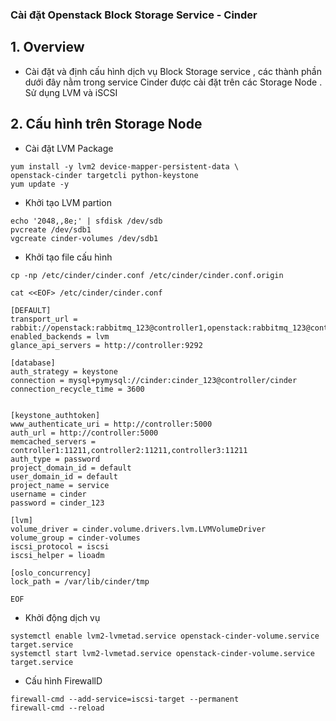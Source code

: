 

### Cài đặt Openstack Block Storage  Service - Cinder  

## 1. Overview


- Cài đặt và định cấu hình dịch vụ  Block Storage service , các thành phần dưới đây nằm trong service Cinder  được cài đặt trên các Storage Node . Sử dụng LVM và iSCSI



## 2. Cấu hình trên Storage Node


- Cài đặt LVM Package
```
yum install -y lvm2 device-mapper-persistent-data \
openstack-cinder targetcli python-keystone
yum update -y
```


- Khởi tạo LVM partion
```
echo '2048,,8e;' | sfdisk /dev/sdb
pvcreate /dev/sdb1
vgcreate cinder-volumes /dev/sdb1
```



- Khởi tạo file cấu hình
```
cp -np /etc/cinder/cinder.conf /etc/cinder/cinder.conf.origin

cat <<EOF> /etc/cinder/cinder.conf

[DEFAULT]
transport_url = rabbit://openstack:rabbitmq_123@controller1,openstack:rabbitmq_123@controller2,openstack:rabbitmq_123@controller3
enabled_backends = lvm
glance_api_servers = http://controller:9292

[database]
auth_strategy = keystone
connection = mysql+pymysql://cinder:cinder_123@controller/cinder
connection_recycle_time = 3600


[keystone_authtoken]
www_authenticate_uri = http://controller:5000
auth_url = http://controller:5000
memcached_servers = controller1:11211,controller2:11211,controller3:11211
auth_type = password
project_domain_id = default
user_domain_id = default
project_name = service
username = cinder
password = cinder_123

[lvm]
volume_driver = cinder.volume.drivers.lvm.LVMVolumeDriver
volume_group = cinder-volumes
iscsi_protocol = iscsi
iscsi_helper = lioadm

[oslo_concurrency]
lock_path = /var/lib/cinder/tmp

EOF

```

- Khởi động dịch vụ
```
systemctl enable lvm2-lvmetad.service openstack-cinder-volume.service target.service
systemctl start lvm2-lvmetad.service openstack-cinder-volume.service target.service
```

- Cấu hình FirewallD
```
firewall-cmd --add-service=iscsi-target --permanent 
firewall-cmd --reload

```